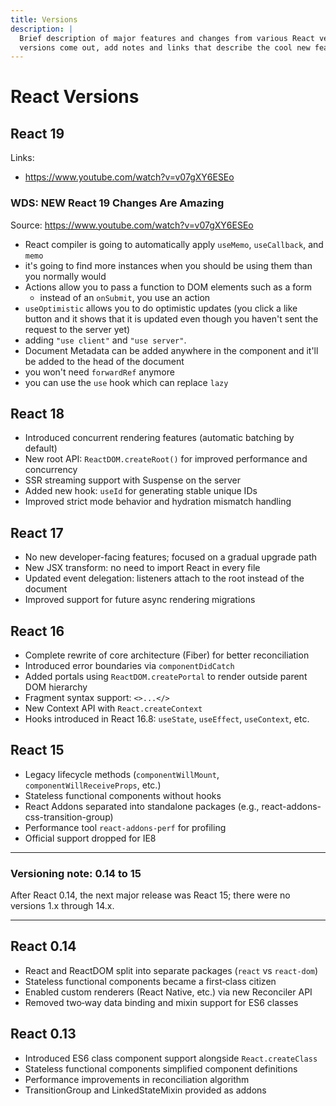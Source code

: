 ```yaml
---
title: Versions
description: |
  Brief description of major features and changes from various React versions. As new 
  versions come out, add notes and links that describe the cool new features coming to React
---
```


# React Versions

## React 19

Links:
- https://www.youtube.com/watch?v=v07gXY6ESEo

### WDS: NEW React 19 Changes Are Amazing

Source: https://www.youtube.com/watch?v=v07gXY6ESEo

- React compiler is going to automatically apply `useMemo`, `useCallback`, and `memo`
- it's going to find more instances when you should be using them than you normally would
- Actions allow you to pass a function to DOM elements such as a form
  - instead of an `onSubmit`, you use an action
- `useOptimistic` allows you to do optimistic updates (you click a like button and it shows that
it is updated even though you haven't sent the request to the server yet)
- adding `"use client"` and `"use server"`.
- Document Metadata can be added anywhere in the component and it'll be added to the head
of the document
- you won't need `forwardRef` anymore
- you can use the `use` hook which can replace `lazy`

## React 18

- Introduced concurrent rendering features (automatic batching by default)
- New root API: `ReactDOM.createRoot()` for improved performance and concurrency
- SSR streaming support with Suspense on the server
- Added new hook: `useId` for generating stable unique IDs
- Improved strict mode behavior and hydration mismatch handling

## React 17

- No new developer-facing features; focused on a gradual upgrade path
- New JSX transform: no need to import React in every file
- Updated event delegation: listeners attach to the root instead of the document
- Improved support for future async rendering migrations

## React 16

- Complete rewrite of core architecture (Fiber) for better reconciliation
- Introduced error boundaries via `componentDidCatch`
- Added portals using `ReactDOM.createPortal` to render outside parent DOM hierarchy
- Fragment syntax support: `<>...</>`
- New Context API with `React.createContext`
- Hooks introduced in React 16.8: `useState`, `useEffect`, `useContext`, etc.

## React 15

- Legacy lifecycle methods (`componentWillMount`, `componentWillReceiveProps`, etc.)
- Stateless functional components without hooks
- React Addons separated into standalone packages (e.g., react-addons-css-transition-group)
- Performance tool `react-addons-perf` for profiling
- Official support dropped for IE8

--- 
### Versioning note: 0.14 to 15

After React 0.14, the next major release was React 15; there were no versions 1.x through 14.x.

---

## React 0.14

- React and ReactDOM split into separate packages (`react` vs `react-dom`)
- Stateless functional components became a first‑class citizen
- Enabled custom renderers (React Native, etc.) via new Reconciler API
- Removed two‑way data binding and mixin support for ES6 classes

## React 0.13

- Introduced ES6 class component support alongside `React.createClass`
- Stateless functional components simplified component definitions
- Performance improvements in reconciliation algorithm
- TransitionGroup and LinkedStateMixin provided as addons